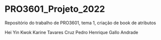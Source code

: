 # PRO3601_Projeto_2022
Repositório do trabalho de PRO3601, tema 1, criação de book de atributos

Hei Yin Kwok
Karine Tavares Cruz
Pedro Henrique Gallo Andrade
